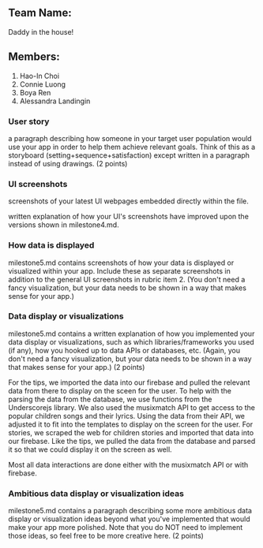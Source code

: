 ## Team Name: 
Daddy in the house!

## Members: 
1. Hao-In Choi
2. Connie Luong 
3. Boya Ren 
4. Alessandra Landingin

### User story
a paragraph describing how someone in your target user population would use your app in order to help them achieve 
relevant goals. Think of this as a storyboard (setting+sequence+satisfaction) except written in a paragraph instead 
of using drawings. (2 points)

### UI screenshots
screenshots of your latest UI webpages embedded directly within the file.

written explanation of how your UI's screenshots have improved upon the versions shown in milestone4.md.

### How data is displayed
milestone5.md contains screenshots of how your data is displayed or visualized within your app. 
Include these as separate screenshots in addition to the general UI screenshots in rubric item 2. 
(You don't need a fancy visualization, but your data needs to be shown in a way that makes sense for your app.)

### Data display or visualizations
milestone5.md contains a written explanation of how you implemented your data display or visualizations, 
such as which libraries/frameworks you used (if any), how you hooked up to data APIs or databases, etc. 
(Again, you don't need a fancy visualization, but your data needs to be shown in a way that makes sense for your app.) 
(2 points)

For the tips, we imported the data into our firebase and pulled the relevant data from there to display on the sceen for the user. To help with the parsing the data from the database, we use functions from the Underscorejs library. We also used the musixmatch API to get access to the popular children songs and their lyrics. Using the data from their API, we adjusted it to fit into the templates to display on the screen for the user. For stories, we scraped the web for children stories and imported that data into our firebase. Like the tips, we pulled the data from the database and parsed it so that we could display it on the screen as well.

Most all data interactions are done either with the musixmatch API or with firebase.

### Ambitious data display or visualization ideas
milestone5.md contains a paragraph describing some more ambitious data display or visualization ideas beyond what you've 
implemented that would make your app more polished. Note that you do NOT need to implement those ideas, so feel 
free to be more creative here. (2 points)
